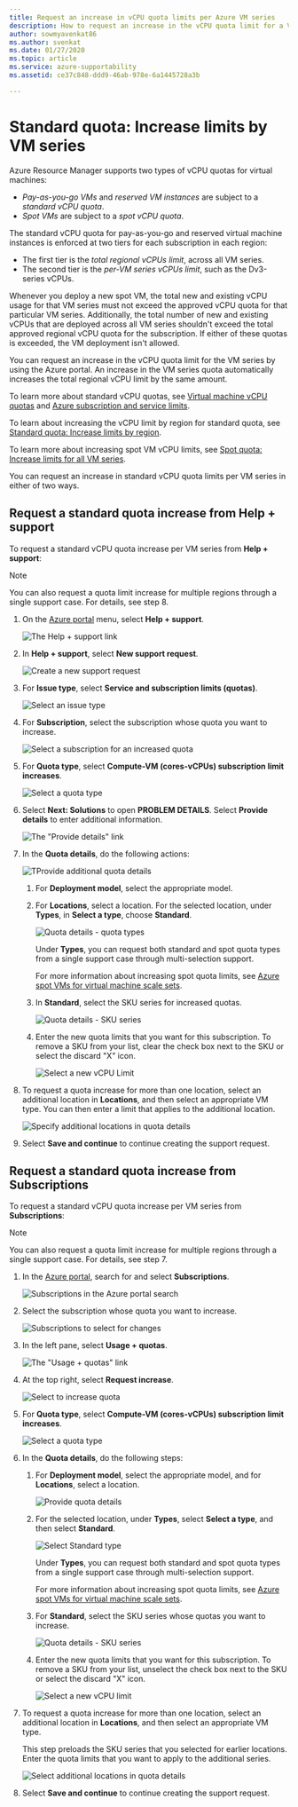 ```yaml
---
title: Request an increase in vCPU quota limits per Azure VM series
description: How to request an increase in the vCPU quota limit for a VM series in the Azure portal, which increases the total regional vCPU limit by the same amount.
author: sowmyavenkat86
ms.author: svenkat
ms.date: 01/27/2020
ms.topic: article
ms.service: azure-supportability
ms.assetid: ce37c848-ddd9-46ab-978e-6a1445728a3b

---
```


# Standard quota: Increase limits by VM series

Azure Resource Manager supports two types of vCPU quotas for virtual machines:

* *Pay-as-you-go VMs* and *reserved VM instances* are subject to a *standard vCPU quota*.
* *Spot VMs* are subject to a *spot vCPU quota*.

The standard vCPU quota for pay-as-you-go and reserved virtual machine instances is enforced at two tiers for each subscription in each region:

* The first tier is the *total regional vCPUs limit*, across all VM series.
* The second tier is the *per-VM series vCPUs limit*, such as the Dv3-series vCPUs.

Whenever you deploy a new spot VM, the total new and existing vCPU usage for that VM series must not exceed the approved vCPU quota for that particular VM series. Additionally, the total number of new and existing vCPUs that are deployed across all VM series shouldn't exceed the total approved regional vCPU quota for the subscription. If either of these quotas is exceeded, the VM deployment isn't allowed.

You can request an increase in the vCPU quota limit for the VM series by using the Azure portal. An increase in the VM series quota automatically increases the total regional vCPU limit by the same amount.

To learn more about standard vCPU quotas, see [Virtual machine vCPU quotas](../../virtual-machines/windows/quotas.md) and [Azure subscription and service limits](https://docs.microsoft.com/azure/azure-supportability/classic-deployment-model-quota-increase-requests).

To learn about increasing the vCPU limit by region for standard quota, see [Standard quota: Increase limits by region](regional-quota-requests.md).

To learn more about increasing spot VM vCPU limits, see [Spot quota: Increase limits for all VM series](low-priority-quota.md).

You can request an increase in standard vCPU quota limits per VM series in either of two ways.

## Request a standard quota increase from Help + support

To request a standard vCPU quota increase per VM series from **Help + support**:

> [!NOTE]
> You can also request a quota limit increase for multiple regions through a single support case. For details, see step 8.

1. On  the [Azure portal](https://portal.azure.com) menu, select **Help + support**.

   ![The Help + support link](./media/resource-manager-core-quotas-request/help-plus-support.png)

1. In **Help + support**, select **New support request**.

    ![Create a new support request](./media/resource-manager-core-quotas-request/new-support-request.png)

1. For **Issue type**, select **Service and subscription limits (quotas)**.

   ![Select an issue type](./media/resource-manager-core-quotas-request/select-quota-issue-type.png)

1. For **Subscription**, select the subscription whose quota you want to increase.

   ![Select a subscription for an increased quota](./media/resource-manager-core-quotas-request/select-subscription-support-request.png)

1. For **Quota type**, select **Compute-VM (cores-vCPUs) subscription limit increases**.

   ![Select a quota type](./media/resource-manager-core-quotas-request/select-quota-type.png)

1. Select **Next: Solutions** to open **PROBLEM DETAILS**. Select **Provide details** to enter additional information.

   ![The "Provide details" link](./media/resource-manager-core-quotas-request/provide-details-link.png)

1. In the **Quota details**, do the following actions:

   ![TProvide additional quota details](./media/resource-manager-core-quotas-request/quota-details-deployment-rm-locations.png)

   1. For **Deployment model**, select the appropriate model.

   1. For **Locations**, select a location. For the selected location, under **Types**, in **Select a type**, choose **Standard**.

      ![Quota details - quota types](./media/resource-manager-core-quotas-request/quota-details-select-standard-type.png)

      Under **Types**, you can request both standard and spot quota types from a single support case through multi-selection support.

      For more information about increasing spot quota limits, see [Azure spot VMs for virtual machine scale sets](../../virtual-machine-scale-sets/use-spot.md).

   1. In **Standard**, select the SKU series for increased quotas.

      ![Quota details - SKU series](./media/resource-manager-core-quotas-request/quota-details-standard-select-series.png)

   1. Enter the new quota limits that you want for this subscription. To remove a SKU from your list, clear the check box next to the SKU or select the discard "X" icon.

      ![Select a new vCPU Limit](./media/resource-manager-core-quotas-request/quota-details-standard-set-vcpu-limit.png)

1. To request a quota increase for more than one location, select an additional location in **Locations**, and then select an appropriate VM type. You can then enter a limit that applies to the additional location.

   ![Specify additional locations in quota details](./media/resource-manager-core-quotas-request/quota-details-multiple-locations.png)

1. Select **Save and continue** to continue creating the support request.

## Request a standard quota increase from Subscriptions

To request a standard vCPU quota increase per VM series from **Subscriptions**:

> [!NOTE]
> You can also request a quota limit increase for multiple regions through a single support case. For details, see step 7.

1. In the [Azure portal](https://portal.azure.com), search for and select **Subscriptions**.

   ![Subscriptions in the Azure portal search](./media/resource-manager-core-quotas-request/search-for-subscriptions.png)

1. Select the subscription whose quota you want to increase.

   ![Subscriptions to select for changes](./media/resource-manager-core-quotas-request/select-subscription-change-quota.png)

1. In the left pane, select **Usage + quotas**.

   ![The "Usage + quotas" link](./media/resource-manager-core-quotas-request/select-usage-plus-quotas.png)

1. At the top right, select **Request increase**.

   ![Select to increase quota](./media/resource-manager-core-quotas-request/request-increase-from-subscription.png)

1. For **Quota type**, select **Compute-VM (cores-vCPUs) subscription limit increases**.

   ![Select a quota type](./media/resource-manager-core-quotas-request/select-quota-type.png)

1. In the **Quota details**, do the following steps:

   1. For **Deployment model**, select the appropriate model, and for **Locations**, select a location.

      ![Provide quota details](./media/resource-manager-core-quotas-request/quota-details-deployment-rm-locations.png)

   1. For the selected location, under **Types**, select **Select a type**, and then select **Standard**.

      ![Select Standard type](./media/resource-manager-core-quotas-request/quota-details-select-standard-type.png)

      Under **Types**, you can request both standard and spot quota types from a single support case through multi-selection support.

      For more information about increasing spot quota limits, see [Azure spot VMs for virtual machine scale sets](../../virtual-machine-scale-sets/use-spot.md).

   1. For **Standard**, select the SKU series whose quotas you want to increase.

      ![Quota details - SKU series](./media/resource-manager-core-quotas-request/quota-details-standard-select-series.png)

   1. Enter the new quota limits that you want for this subscription. To remove a SKU from your list, unselect the check box next to the SKU or select the discard "X" icon.

      ![Select a new vCPU limit](./media/resource-manager-core-quotas-request/quota-details-standard-set-vcpu-limit.png)

1. To request a quota increase for more than one location, select an additional location in **Locations**, and then select an appropriate VM type.

   This step preloads the SKU series that you selected for earlier locations. Enter the quota limits that you want to apply to the additional series.

   ![Select additional locations in quota details](./media/resource-manager-core-quotas-request/quota-details-multiple-locations.png)

1. Select **Save and continue** to continue creating the support request.

